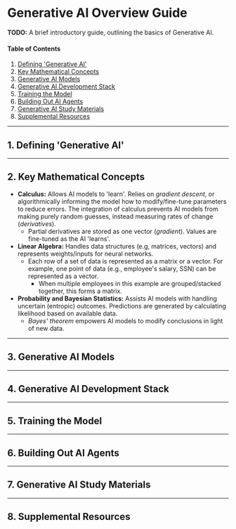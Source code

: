 # Generative AI Overview Guide

**TODO:** A brief introductory guide, outlining the basics of Generative AI.

#### Table of Contents

1. [Defining 'Generative AI'](#defining)
2. [Key Mathematical Concepts](#keyconcepts)
3. [Generative AI Models](#models)
4. [Generative AI Development Stack](#stack)
5. [Training the Model](#training)
6. [Building Out AI Agents](#building)
7. [Generative AI Study Materials](#materials)
8. [Supplemental Resources](#supplemental)

<hr />

## 1. <a name="defining">Defining 'Generative AI'</a>

<hr />

## 2. <a name="keyconcepts">Key Mathematical Concepts</a>

* **Calculus:** Allows AI models to 'learn'. Relies on *gradient descent*, or algorithmically informing the model how to modify/fine-tune parameters to reduce errors. The integration of calculus prevents AI models from making purely random guesses, instead measuring rates of change (*derivatives*).
  + Partial derivatives are stored as one vector (*gradient*). Values are fine-tuned as the AI 'learns'.
* **Linear Algebra:** Handles data structures (e.g, matrices, vectors) and represents weights/inputs for neural networks.
  + Each row of a set of data is represented as a matrix or a vector. For example, one point of data (e.g., employee's salary, SSN) can be represented as a vector.
    - When multiple employees in this example are grouped/stacked together, this forms a matrix.
* **Probability and Bayesian Statistics:** Assists AI models with handling uncertain (entropic) outcomes. Predictions are generated by calculating likelihood based on available data.
  + *Bayes' theorem* empowers AI models to modify conclusions in light of new data.

<hr />

## 3. <a name="models">Generative AI Models</a>

<hr />

## 4. <a name="stack">Generative AI Development Stack</a>

<hr />

## 5. <a name="training">Training the Model</a>

<hr />

## 6. <a name="building">Building Out AI Agents</a>

<hr />

## 7. <a name="materials">Generative AI Study Materials</a>

<hr />

## 8. <a name="supplemental">Supplemental Resources</a>
